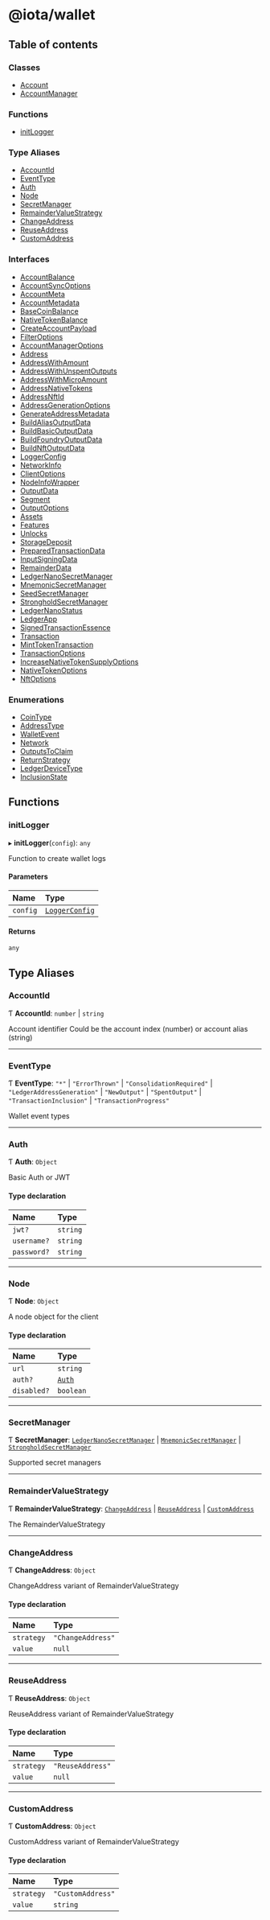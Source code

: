 # @iota/wallet

## Table of contents

### Classes

- [Account](classes/Account.md)
- [AccountManager](classes/AccountManager.md)

### Functions

- [initLogger](api_ref.md#initlogger)

### Type Aliases

- [AccountId](api_ref.md#accountid)
- [EventType](api_ref.md#eventtype)
- [Auth](api_ref.md#auth)
- [Node](api_ref.md#node)
- [SecretManager](api_ref.md#secretmanager)
- [RemainderValueStrategy](api_ref.md#remaindervaluestrategy)
- [ChangeAddress](api_ref.md#changeaddress)
- [ReuseAddress](api_ref.md#reuseaddress)
- [CustomAddress](api_ref.md#customaddress)

### Interfaces

- [AccountBalance](interfaces/AccountBalance.md)
- [AccountSyncOptions](interfaces/AccountSyncOptions.md)
- [AccountMeta](interfaces/AccountMeta.md)
- [AccountMetadata](interfaces/AccountMetadata.md)
- [BaseCoinBalance](interfaces/BaseCoinBalance.md)
- [NativeTokenBalance](interfaces/NativeTokenBalance.md)
- [CreateAccountPayload](interfaces/CreateAccountPayload.md)
- [FilterOptions](interfaces/FilterOptions.md)
- [AccountManagerOptions](interfaces/AccountManagerOptions.md)
- [Address](interfaces/Address.md)
- [AddressWithAmount](interfaces/AddressWithAmount.md)
- [AddressWithUnspentOutputs](interfaces/AddressWithUnspentOutputs.md)
- [AddressWithMicroAmount](interfaces/AddressWithMicroAmount.md)
- [AddressNativeTokens](interfaces/AddressNativeTokens.md)
- [AddressNftId](interfaces/AddressNftId.md)
- [AddressGenerationOptions](interfaces/AddressGenerationOptions.md)
- [GenerateAddressMetadata](interfaces/GenerateAddressMetadata.md)
- [BuildAliasOutputData](interfaces/BuildAliasOutputData.md)
- [BuildBasicOutputData](interfaces/BuildBasicOutputData.md)
- [BuildFoundryOutputData](interfaces/BuildFoundryOutputData.md)
- [BuildNftOutputData](interfaces/BuildNftOutputData.md)
- [LoggerConfig](interfaces/LoggerConfig.md)
- [NetworkInfo](interfaces/NetworkInfo.md)
- [ClientOptions](interfaces/ClientOptions.md)
- [NodeInfoWrapper](interfaces/NodeInfoWrapper.md)
- [OutputData](interfaces/OutputData.md)
- [Segment](interfaces/Segment.md)
- [OutputOptions](interfaces/OutputOptions.md)
- [Assets](interfaces/Assets.md)
- [Features](interfaces/Features.md)
- [Unlocks](interfaces/Unlocks.md)
- [StorageDeposit](interfaces/StorageDeposit.md)
- [PreparedTransactionData](interfaces/PreparedTransactionData.md)
- [InputSigningData](interfaces/InputSigningData.md)
- [RemainderData](interfaces/RemainderData.md)
- [LedgerNanoSecretManager](interfaces/LedgerNanoSecretManager.md)
- [MnemonicSecretManager](interfaces/MnemonicSecretManager.md)
- [SeedSecretManager](interfaces/SeedSecretManager.md)
- [StrongholdSecretManager](interfaces/StrongholdSecretManager.md)
- [LedgerNanoStatus](interfaces/LedgerNanoStatus.md)
- [LedgerApp](interfaces/LedgerApp.md)
- [SignedTransactionEssence](interfaces/SignedTransactionEssence.md)
- [Transaction](interfaces/Transaction.md)
- [MintTokenTransaction](interfaces/MintTokenTransaction.md)
- [TransactionOptions](interfaces/TransactionOptions.md)
- [IncreaseNativeTokenSupplyOptions](interfaces/IncreaseNativeTokenSupplyOptions.md)
- [NativeTokenOptions](interfaces/NativeTokenOptions.md)
- [NftOptions](interfaces/NftOptions.md)

### Enumerations

- [CoinType](enums/CoinType.md)
- [AddressType](enums/AddressType.md)
- [WalletEvent](enums/WalletEvent.md)
- [Network](enums/Network.md)
- [OutputsToClaim](enums/OutputsToClaim.md)
- [ReturnStrategy](enums/ReturnStrategy.md)
- [LedgerDeviceType](enums/LedgerDeviceType.md)
- [InclusionState](enums/InclusionState.md)

## Functions

### initLogger

▸ **initLogger**(`config`): `any`

Function to create wallet logs

#### Parameters

| Name | Type |
| :------ | :------ |
| `config` | [`LoggerConfig`](interfaces/LoggerConfig.md) |

#### Returns

`any`

## Type Aliases

### AccountId

Ƭ **AccountId**: `number` \| `string`

Account identifier
Could be the account index (number) or account alias (string)

___

### EventType

Ƭ **EventType**: ``"*"`` \| ``"ErrorThrown"`` \| ``"ConsolidationRequired"`` \| ``"LedgerAddressGeneration"`` \| ``"NewOutput"`` \| ``"SpentOutput"`` \| ``"TransactionInclusion"`` \| ``"TransactionProgress"``

Wallet event types

___

### Auth

Ƭ **Auth**: `Object`

Basic Auth or JWT

#### Type declaration

| Name | Type |
| :------ | :------ |
| `jwt?` | `string` |
| `username?` | `string` |
| `password?` | `string` |

___

### Node

Ƭ **Node**: `Object`

A node object for the client

#### Type declaration

| Name | Type |
| :------ | :------ |
| `url` | `string` |
| `auth?` | [`Auth`](api_ref.md#auth) |
| `disabled?` | `boolean` |

___

### SecretManager

Ƭ **SecretManager**: [`LedgerNanoSecretManager`](interfaces/LedgerNanoSecretManager.md) \| [`MnemonicSecretManager`](interfaces/MnemonicSecretManager.md) \| [`StrongholdSecretManager`](interfaces/StrongholdSecretManager.md)

Supported secret managers

___

### RemainderValueStrategy

Ƭ **RemainderValueStrategy**: [`ChangeAddress`](api_ref.md#changeaddress) \| [`ReuseAddress`](api_ref.md#reuseaddress) \| [`CustomAddress`](api_ref.md#customaddress)

The RemainderValueStrategy

___

### ChangeAddress

Ƭ **ChangeAddress**: `Object`

ChangeAddress variant of RemainderValueStrategy

#### Type declaration

| Name | Type |
| :------ | :------ |
| `strategy` | ``"ChangeAddress"`` |
| `value` | ``null`` |

___

### ReuseAddress

Ƭ **ReuseAddress**: `Object`

ReuseAddress variant of RemainderValueStrategy

#### Type declaration

| Name | Type |
| :------ | :------ |
| `strategy` | ``"ReuseAddress"`` |
| `value` | ``null`` |

___

### CustomAddress

Ƭ **CustomAddress**: `Object`

CustomAddress variant of RemainderValueStrategy

#### Type declaration

| Name | Type |
| :------ | :------ |
| `strategy` | ``"CustomAddress"`` |
| `value` | `string` |
